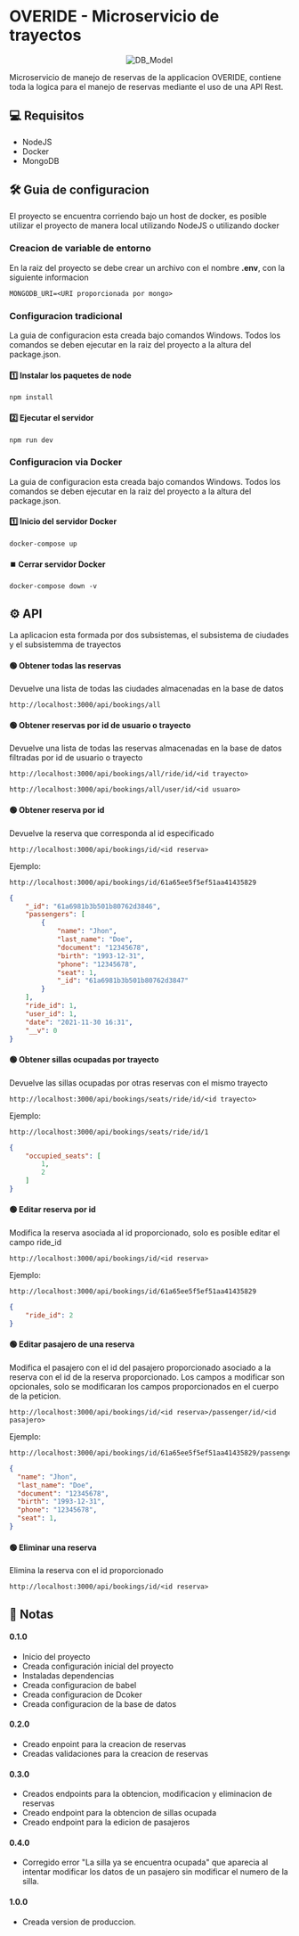 # OVERIDE - Microservicio de trayectos

<p align="center">
  <img src="https://user-images.githubusercontent.com/78517969/143524803-79349663-f003-4be6-96b6-eacec147c07b.png" alt="DB_Model" />
  
</p>

Microservicio de manejo de reservas de la applicacion OVERIDE, contiene toda la logica para el manejo de reservas mediante el uso de una API Rest.

## 💻 Requisitos

* NodeJS
* Docker
* MongoDB

## 🛠️ Guia de configuracion

El proyecto se encuentra corriendo bajo un host de docker, es posible utilizar el proyecto de manera local utilizando NodeJS o utilizando docker

### Creacion de variable de entorno
En la raiz del proyecto se debe crear un archivo con el nombre **.env**, con la siguiente informacion

```
MONGODB_URI=<URI proporcionada por mongo>
```

### Configuracion tradicional
La guia de configuracion esta creada bajo comandos Windows. Todos los comandos se deben ejecutar en la raiz del proyecto a la altura del package.json.

#### 1️⃣ Instalar los paquetes de node
```console
npm install
```

#### 2️⃣ Ejecutar el servidor
```console
npm run dev
```

### Configuracion via Docker
La guia de configuracion esta creada bajo comandos Windows. Todos los comandos se deben ejecutar en la raiz del proyecto a la altura del package.json.

#### 1️⃣ Inicio del servidor Docker
```console
docker-compose up
```

#### ⏹️ Cerrar servidor Docker
```console
docker-compose down -v
```

## ⚙️ API

La aplicacion esta formada por dos subsistemas, el subsistema de ciudades y el subsistemma de trayectos

#### 🟢 Obtener todas las reservas
Devuelve una lista de todas las ciudades almacenadas en la base de datos

```
http://localhost:3000/api/bookings/all
```

#### 🟢 Obtener reservas por id de usuario o trayecto
Devuelve una lista de todas las reservas almacenadas en la base de datos filtradas por id de usuario o trayecto

```
http://localhost:3000/api/bookings/all/ride/id/<id trayecto>
```

```
http://localhost:3000/api/bookings/all/user/id/<id usuaro>
```

#### 🟢 Obtener reserva por id
Devuelve la reserva que corresponda al id especificado

```
http://localhost:3000/api/bookings/id/<id reserva>
```

Ejemplo:
```
http://localhost:3000/api/bookings/id/61a65ee5f5ef51aa41435829
```
```json
{
    "_id": "61a6981b3b501b80762d3846",
    "passengers": [
        {
            "name": "Jhon",
            "last_name": "Doe",
            "document": "12345678",
            "birth": "1993-12-31",
            "phone": "12345678",
            "seat": 1,
            "_id": "61a6981b3b501b80762d3847"
        }
    ],
    "ride_id": 1,
    "user_id": 1,
    "date": "2021-11-30 16:31",
    "__v": 0
}
```

#### 🟢 Obtener sillas ocupadas por trayecto
Devuelve las sillas ocupadas por otras reservas con el mismo trayecto

```
http://localhost:3000/api/bookings/seats/ride/id/<id trayecto>
```

Ejemplo:
```
http://localhost:3000/api/bookings/seats/ride/id/1
```
```json
{
    "occupied_seats": [
        1,
        2
    ]
}
```

#### 🟢 Editar reserva por id
Modifica la reserva asociada al id proporcionado, solo es posible editar el campo ride_id

```
http://localhost:3000/api/bookings/id/<id reserva>
```

Ejemplo:
```
http://localhost:3000/api/bookings/id/61a65ee5f5ef51aa41435829
```
```json
{
    "ride_id": 2
}
```

#### 🟢 Editar pasajero de una reserva
Modifica el pasajero con el id del pasajero proporcionado asociado a la reserva con el id de la reserva proporcionado. Los campos a modificar son opcionales, solo se modificaran los campos proporcionados en el cuerpo de la peticion.

```
http://localhost:3000/api/bookings/id/<id reserva>/passenger/id/<id pasajero>
```

Ejemplo:
```
http://localhost:3000/api/bookings/id/61a65ee5f5ef51aa41435829/passenger/id/61a65ee5f5ef51aa4143582a
```
```json
{
  "name": "Jhon",
  "last_name": "Doe",
  "document": "12345678",
  "birth": "1993-12-31",
  "phone": "12345678",
  "seat": 1,
}
```

#### 🟢 Eliminar una reserva
Elimina la reserva con el id proporcionado

```
http://localhost:3000/api/bookings/id/<id reserva>
```


## 📝 Notas

#### 0.1.0

* Inicio del proyecto
* Creada configuración inicial del proyecto
* Instaladas dependencias
* Creada configuracion de babel
* Creada configuracion de Dcoker
* Creada configuracion de la base de datos

#### 0.2.0

* Creado enpoint para la creacion de reservas
* Creadas validaciones para la creacion de reservas

#### 0.3.0

* Creados endpoints para la obtencion, modificacion y eliminacion de reservas
* Creado endpoint para la obtencion de sillas ocupada
* Creado endpoint para la edicion de pasajeros

#### 0.4.0

* Corregido error "La silla ya se encuentra ocupada" que aparecia al intentar modificar los datos de un pasajero sin modificar el numero de la silla.

#### 1.0.0

* Creada version de produccion.